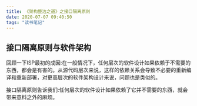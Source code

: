 ```yaml
---
title: 《架构整洁之道》之接口隔离原则
date: 2020-07-07 09:40:50
tags: "读书笔记"
---
```


## 接口隔离原则与软件架构

回顾一下ISP最初的成因:在一般情况下，任何层次的软件设计如果依赖于不需要的东西，都会是有害的。从源代码层次来说，这样的依赖关系会导致不必要的重新编译和重新部署，对更高层次的软件架构设计来说，问题也是类似的。
<!--more-->
接口隔离原则告诉我们:任何层次的软件设计如果依赖了它并不需要的东西，就会带来意料之外的麻烦。
